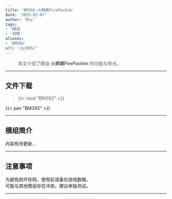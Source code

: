 ```yaml
---
title: 'BM392-火鹈鹕FirePackim'
date: '2025-03-07'
author: 'Bny'
tags:
- '模组'
- '调整'
aliases:
- 'BM392'
url: '/p/805/'
---
```


> 本文介绍了模组 **火鹈鹕FirePackim** 的功能与特点。

---

## 文件下载  

> {{< mod "BM392" >}}  

{{< pan "BM392" >}}  

---

## 模组简介

>  
内容有待更新...  

---

## 注意事项

>  
为避免损坏存档，使用前请备份游戏数据。  
可能与其他模组存在冲突，建议单独测试。  

---

